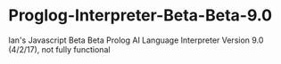 # Proglog-Interpreter-Beta-Beta-9.0
Ian's Javascript Beta Beta Prolog AI Language Interpreter Version 9.0 (4/2/17), not fully functional
